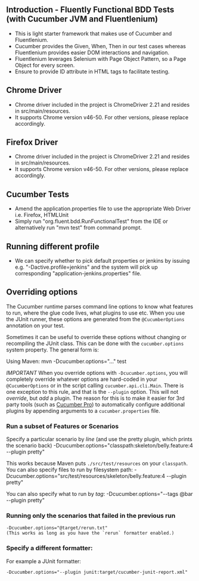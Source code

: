 ## Introduction - Fluently Functional BDD Tests (with Cucumber JVM and Fluentlenium)  
 
- This is light starter framework that makes use of Cucumber and Fluentlenium.
- Cucumber provides the Given, When, Then in our test cases whereas Fluentlenium provides easier DOM interactions and navigation.
- Fluentlenium leverages Selenium with Page Object Pattern, so a Page Object for every screen. 
- Ensure to provide ID attribute in HTML tags to facilitate testing.

## Chrome Driver 
- Chrome driver included in the project is ChromeDriver 2.21 and resides in src/main/resources. 
-  It supports Chrome version v46-50. For other versions, please replace accordingly.

## Firefox Driver 
- Chrome driver included in the project is ChromeDriver 2.21 and resides in src/main/resources. 
-  It supports Chrome version v46-50. For other versions, please replace accordingly.


## Cucumber Tests

- Amend the application.properties file to use the appropriate Web Driver i.e. Firefox, HTMLUnit 
- Simply run "org.fluent.bdd.RunFunctionalTest" from the IDE or alternatively run "mvn test" from command prompt. 

## Running different profile
- We can specify whether to pick default properties or jenkins by issuing e.g. "-Dactive.profile=jenkins" and the system will 
  pick up corresponding "application-jenkins.properties" file.  

## Overriding options

The Cucumber runtime parses command line options to know what features to run, where the glue code lives, what plugins to use etc.
When you use the JUnit runner, these options are generated from the `@CucumberOptions` annotation on your test.

Sometimes it can be useful to override these options without changing or recompiling the JUnit class. This can be done with the
`cucumber.options` system property. The general form is:

Using Maven:
    mvn -Dcucumber.options="..." test

*IMPORTANT*
When you override options with `-Dcucumber.options`, you will completely override whatever options are hard-coded in
your `@CucumberOptions` or in the script calling `cucumber.api.cli.Main`. There is one exception to this rule, and that
is the `--plugin` option. This will not _override_, but _add_ a plugin. The reason for this is to make it easier
for 3rd party tools (such as [Cucumber Pro](https://cucumber.pro/)) to automatically configure additional plugins by appending arguments to a `cucumber.properties`
file.

### Run a subset of Features or Scenarios

Specify a particular scenario by *line* (and use the pretty plugin, which prints the scenario back)
    -Dcucumber.options="classpath:skeleton/belly.feature:4 --plugin pretty"

This works because Maven puts `./src/test/resources` on your `classpath`.
You can also specify files to run by filesystem path:
    -Dcucumber.options="src/test/resources/skeleton/belly.feature:4 --plugin pretty"

You can also specify what to run by *tag*:
    -Dcucumber.options="--tags @bar --plugin pretty"    

### Running only the scenarios that failed in the previous run

    -Dcucumber.options="@target/rerun.txt"
    (This works as long as you have the `rerun` formatter enabled.)

### Specify a different formatter:

For example a JUnit formatter:

    -Dcucumber.options="--plugin junit:target/cucumber-junit-report.xml"
    
    